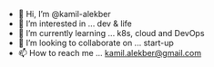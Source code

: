 - 👋 Hi, I’m @kamil-alekber
- 👀 I’m interested in ... dev & life
- 🌱 I’m currently learning ... k8s, cloud and DevOps
- 💞️ I’m looking to collaborate on ... start-up
- 📫 How to reach me ... kamil.alekber@gmail.com

